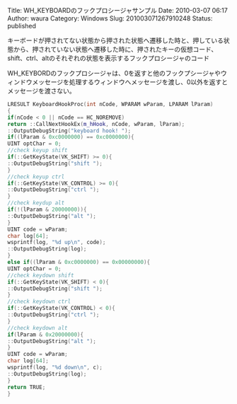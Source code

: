Title: WH_KEYBOARDのフックプロシージャサンプル
Date: 2010-03-07 06:17
Author: waura
Category: Windows
Slug: 201003071267910248
Status: published

キーボードが押されてない状態から押された状態へ遷移した時と、押している状態から、押されていない状態へ遷移した時に、押されたキーの仮想コード、shift、ctrl、altのそれぞれの状態を表示するフックプロシージャのコード

WH_KEYBORDのフックプロシージャは、0を返すと他のフックプシージャやウィンドウメッセージを処理するウィンドウへメッセージを渡し、0以外を返すとメッセージを渡さない。

```cpp
LRESULT KeyboardHookProc(int nCode, WPARAM wParam, LPARAM lParam)
{
if(nCode < 0 || nCode == HC_NOREMOVE)
return ::CallNextHookEx(m_hHook, nCode, wParam, lParam);
::OutputDebugString("keyboard hook! ");
if((lParam & 0xc0000000) == 0xc0000000){
UINT optChar = 0;
//check keyup shift
if(::GetKeyState(VK_SHIFT) >= 0){
::OutputDebugString("shift ");
}
//check keyup ctrl
if(::GetKeyState(VK_CONTROL) >= 0){
::OutputDebugString("ctrl ");
}
//check keydup alt
if(!(lParam & 20000000)){
::OutputDebugString("alt ");
}
UINT code = wParam;
char log[64];
wsprintf(log, "%d up\n", code);
::OutputDebugString(log);
}
else if((lParam & 0xc0000000) == 0x00000000){
UINT optChar = 0;
//check keydown shift
if(::GetKeyState(VK_SHIFT) < 0){
::OutputDebugString("shift ");
}
//check keydown ctrl
if(::GetKeyState(VK_CONTROL) < 0){
::OutputDebugString("ctrl ");
}
//check keydown alt
if(lParam & 0x20000000){
::OutputDebugString("alt ");
}
UINT code = wParam;
char log[64];
wsprintf(log, "%d down\n", c);
::OutputDebugString(log);
}
return TRUE;
}
```
